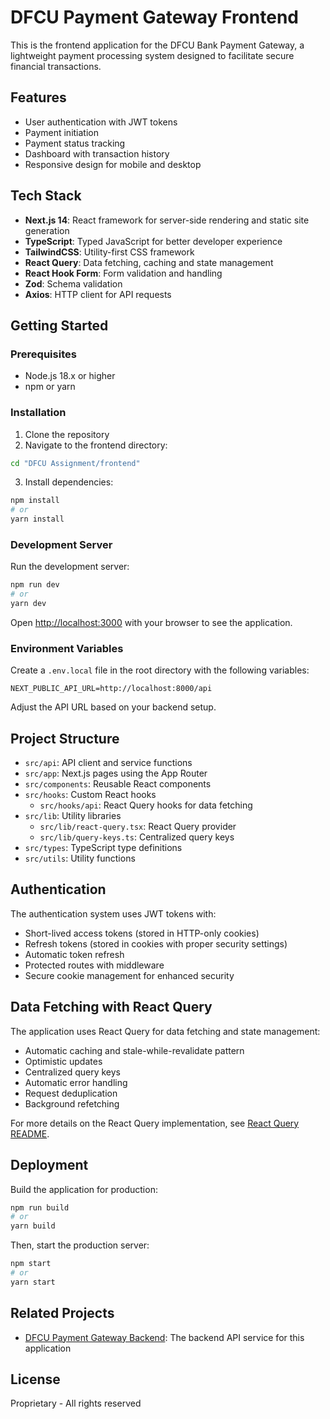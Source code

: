 # DFCU Payment Gateway Frontend

This is the frontend application for the DFCU Bank Payment Gateway, a lightweight payment processing system designed to facilitate secure financial transactions.

## Features

- User authentication with JWT tokens
- Payment initiation
- Payment status tracking
- Dashboard with transaction history
- Responsive design for mobile and desktop

## Tech Stack

- **Next.js 14**: React framework for server-side rendering and static site generation
- **TypeScript**: Typed JavaScript for better developer experience
- **TailwindCSS**: Utility-first CSS framework
- **React Query**: Data fetching, caching and state management
- **React Hook Form**: Form validation and handling
- **Zod**: Schema validation
- **Axios**: HTTP client for API requests

## Getting Started

### Prerequisites

- Node.js 18.x or higher
- npm or yarn

### Installation

1. Clone the repository
2. Navigate to the frontend directory:

```bash
cd "DFCU Assignment/frontend"
```

3. Install dependencies:

```bash
npm install
# or
yarn install
```

### Development Server

Run the development server:

```bash
npm run dev
# or
yarn dev
```

Open [http://localhost:3000](http://localhost:3000) with your browser to see the application.

### Environment Variables

Create a `.env.local` file in the root directory with the following variables:

```
NEXT_PUBLIC_API_URL=http://localhost:8000/api
```

Adjust the API URL based on your backend setup.

## Project Structure

- `src/api`: API client and service functions
- `src/app`: Next.js pages using the App Router
- `src/components`: Reusable React components
- `src/hooks`: Custom React hooks
  - `src/hooks/api`: React Query hooks for data fetching
- `src/lib`: Utility libraries
  - `src/lib/react-query.tsx`: React Query provider
  - `src/lib/query-keys.ts`: Centralized query keys
- `src/types`: TypeScript type definitions
- `src/utils`: Utility functions

## Authentication

The authentication system uses JWT tokens with:

- Short-lived access tokens (stored in HTTP-only cookies)
- Refresh tokens (stored in cookies with proper security settings)
- Automatic token refresh
- Protected routes with middleware
- Secure cookie management for enhanced security

## Data Fetching with React Query

The application uses React Query for data fetching and state management:

- Automatic caching and stale-while-revalidate pattern
- Optimistic updates
- Centralized query keys
- Automatic error handling
- Request deduplication
- Background refetching

For more details on the React Query implementation, see [React Query README](./src/hooks/api/README.md).

## Deployment

Build the application for production:

```bash
npm run build
# or
yarn build
```

Then, start the production server:

```bash
npm start
# or
yarn start
```

## Related Projects

- [DFCU Payment Gateway Backend](../backend): The backend API service for this application

## License

Proprietary - All rights reserved
